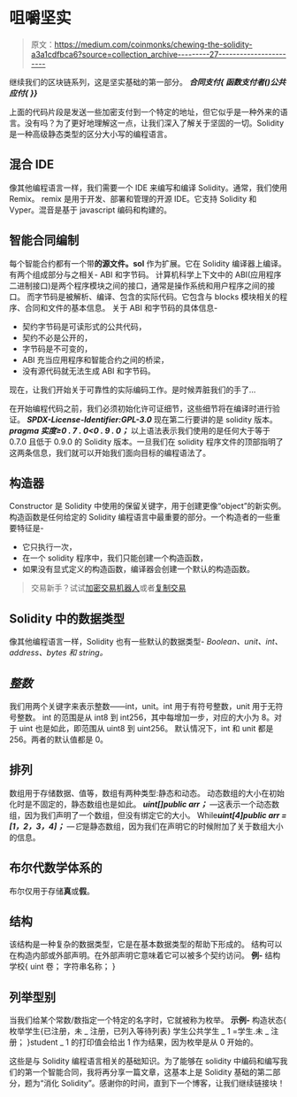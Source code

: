 # 咀嚼坚实

> 原文：<https://medium.com/coinmonks/chewing-the-solidity-a3a1cdfbca6?source=collection_archive---------27----------------------->

继续我们的区块链系列，这是坚实基础的第一部分。
***合同支付{
函数支付者()公共应付{
}}***

上面的代码片段是发送一些加密支付到一个特定的地址，但它似乎是一种外来的语言。没有吗？为了更好地理解这一点，让我们深入了解关于坚固的一切。Solidity 是一种高级静态类型的区分大小写的编程语言。

## 混合 IDE

像其他编程语言一样，我们需要一个 IDE 来编写和编译 Solidity。通常，我们使用 Remix。
remix 是用于开发、部署和管理的开源 IDE。它支持 Solidity 和 Vyper。混音是基于 javascript 编码和构建的。

## 智能合同编制

每个智能合约都有一个带**的源文件。sol** 作为扩展。它在 Solidity 编译器上编译。有两个组成部分与之相关- ABI 和字节码。
计算机科学上下文中的 ABI(应用程序二进制接口)是两个程序模块之间的接口，通常是操作系统和用户程序之间的接口。
而字节码是被解析、编译、包含的实际代码。它包含与 blocks 模块相关的程序、合同和文件的基本信息。
关于 ABI 和字节码的具体信息-

*   契约字节码是可读形式的公共代码，
*   契约不必是公开的，
*   字节码是不可变的，
*   ABI 充当应用程序和智能合约之间的桥梁，
*   没有源代码就无法生成 ABI 和字节码。

现在，让我们开始关于可靠性的实际编码工作。是时候弄脏我们的手了…

在开始编程代码之前，我们必须初始化许可证细节，这些细节将在编译时进行验证。
***SPDX-License-Identifier:GPL-3.0*** 现在第二行要讲的是 solidity 版本。 ***pragma 实度≥0 . 7 . 0<0 . 9 . 0；*** 以上语法表示我们使用的是任何大于等于 0.7.0 且低于 0.9.0 的 Solidity 版本。一旦我们在 solidity 程序文件的顶部指明了这两条信息，我们就可以开始我们面向目标的编程语法了。

## 构造器

Constructor 是 Solidity 中使用的保留关键字，用于创建更像“object”的新实例。构造函数是任何给定的 Solidity 编程语言中最重要的部分。一个构造者的一些重要特征是-

*   它只执行一次，
*   在一个 solidity 程序中，我们只能创建一个构造函数，
*   如果没有显式定义的构造函数，编译器会创建一个默认的构造函数。

> 交易新手？试试[加密交易机器人](/coinmonks/crypto-trading-bot-c2ffce8acb2a)或者[复制交易](/coinmonks/top-10-crypto-copy-trading-platforms-for-beginners-d0c37c7d698c)

## **Solidity 中的数据类型**

像其他编程语言一样，Solidity 也有一些默认的数据类型- *Boolean、unit、int、address、bytes 和 string。*

## *整数*

我们用两个关键字来表示整数——int，unit。int 用于有符号整数，unit 用于无符号整数。
int 的范围是从 int8 到 int256，其中每增加一步，对应的大小为 8。对于 uint 也是如此，即范围从 uint8 到 uint256。
默认情况下，int 和 unit 都是 256。两者的默认值都是 0。

## 排列

数组用于存储数据、值等，数组有两种类型:静态和动态。
动态数组的大小在初始化时是不固定的，静态数组也是如此。
***uint[]public arr；*** —这表示一个动态数组，因为我们声明了一个数组，但没有绑定它的大小。
While***uint[4]public arr =[1，2，3，4]；*** *—它*是静态数组，因为我们在声明它的时候附加了关于数组大小的信息。

## 布尔代数学体系的

布尔仅用于存储**真**或**假**。

## 结构

该结构是一种复杂的数据类型，它是在基本数据类型的帮助下形成的。
结构可以在构造内部或外部声明。在外部声明它意味着它可以被多个契约访问。
**例-**
结构学校{
uint 卷；
字符串名称；
}

## 列举型别

当我们给某个常数/数指定一个特定的名字时，它就被称为枚举。
**示例-** 构造状态{
枚举学生{已注册，未 _ 注册，已列入等待列表}
学生公共学生 _ 1 =学生.未 _ 注册；
}student _ 1 的打印值会给出 1 作为结果，因为枚举是从 0 开始的。

这些是与 Solidity 编程语言相关的基础知识。为了能够在 solidity 中编码和编写我们的第一个智能合同，我将再分享一篇文章，这基本上是 Solidity 基础的第二部分，题为“消化 Solidity”。感谢你的时间，直到下一个博客，让我们继续链接块！